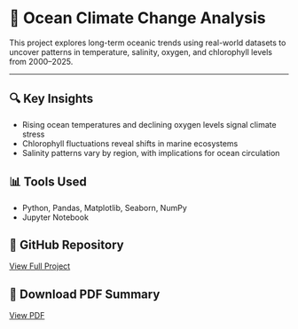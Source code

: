 # 🌊 Ocean Climate Change Analysis

This project explores long-term oceanic trends using real-world datasets to uncover patterns in temperature, salinity, oxygen, and chlorophyll levels from 2000–2025.

---

## 🔍 Key Insights
- Rising ocean temperatures and declining oxygen levels signal climate stress
- Chlorophyll fluctuations reveal shifts in marine ecosystems
- Salinity patterns vary by region, with implications for ocean circulation

## 📊 Tools Used
- Python, Pandas, Matplotlib, Seaborn, NumPy
- Jupyter Notebook

## 🔗 GitHub Repository  
[View Full Project](https://github.com/lhansen77/LisaHansen-Portfolio)

## 📄 Download PDF Summary  
[View PDF](LisaHansen_OceanClimate.pdf)
